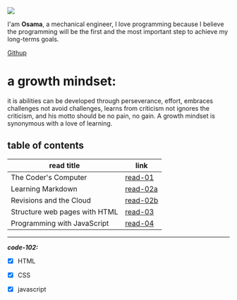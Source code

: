 ![](https://encrypted-tbn0.gstatic.com/images?q=tbn:ANd9GcSW-lMUYdEvfBWEKSmB60djU_4GPHtAa5X9Aw&usqp=CAU)

I'am **Osama**, a mechanical engineer, I love programming because I believe the programming will be the first and the most important step to achieve my long-terms goals.

[Githup](https://github.com/Osama10kh)  

# a growth mindset:
it is abilities can be developed through perseverance, effort, embraces challenges not avoid challenges, learns from criticism not ignores the criticism, and his motto should be no pain, no gain. 
A growth mindset is synonymous with a love of learning.



## table of contents ##

|read title|link|
|-------|-------------------                       | 
|The Coder's Computer|[read-01](read-01)           |
|Learning Markdown|[read-02a](read-02a)            |
|Revisions and the Cloud|[read-02b](read-02b)      |
|Structure web pages with HTML|[read-03](read-03)  |
|Programming with JavaScript|[read-04](read-04)    |
--------------------------------------------------
***code-102:***
- [x] HTML
- [x] CSS
- [x] javascript

 
 

 
